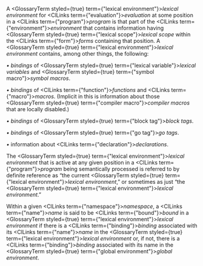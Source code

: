  



A <GlossaryTerm styled={true} term={"lexical environment"}><i>lexical environment</i></GlossaryTerm> for <ClLinks  term={"evaluation"}><i>evaluation</i></ClLinks> at some position in a <ClLinks  term={"program"}><i>program</i></ClLinks> is that part of the <ClLinks  term={"environment"}><i>environment</i></ClLinks> that contains information having <GlossaryTerm styled={true} term={"lexical scope"}><i>lexical scope</i></GlossaryTerm> within the <ClLinks  term={"form"}><i>forms</i></ClLinks> containing that position. A <GlossaryTerm styled={true} term={"lexical environment"}><i>lexical environment</i></GlossaryTerm> contains, among other things, the following: 



*• bindings* of <GlossaryTerm styled={true} term={"lexical variable"}><i>lexical variables</i></GlossaryTerm> and <GlossaryTerm styled={true} term={"symbol macro"}><i>symbol macros</i></GlossaryTerm>. 



*• bindings* of <ClLinks  term={"function"}><i>functions</i></ClLinks> and <ClLinks  term={"macro"}><i>macros</i></ClLinks>. (Implicit in this is information about those <GlossaryTerm styled={true} term={"compiler macro"}><i>compiler macros</i></GlossaryTerm> that are locally disabled.) 



*• bindings* of <GlossaryTerm styled={true} term={"block tag"}><i>block tags</i></GlossaryTerm>. 



*• bindings* of <GlossaryTerm styled={true} term={"go tag"}><i>go tags</i></GlossaryTerm>. 



*•* information about <ClLinks  term={"declaration"}><i>declarations</i></ClLinks>. 



The <GlossaryTerm styled={true} term={"lexical environment"}><i>lexical environment</i></GlossaryTerm> that is active at any given position in a <ClLinks  term={"program"}><i>program</i></ClLinks> being semantically processed is referred to by definite reference as “the current <GlossaryTerm styled={true} term={"lexical environment"}><i>lexical environment</i></GlossaryTerm>,” or sometimes as just “the <GlossaryTerm styled={true} term={"lexical environment"}><i>lexical environment</i></GlossaryTerm>.” 



Within a given <ClLinks  term={"namespace"}><i>namespace</i></ClLinks>, a <ClLinks  term={"name"}><i>name</i></ClLinks> is said to be <ClLinks  term={"bound"}><i>bound</i></ClLinks> in a <GlossaryTerm styled={true} term={"lexical environment"}><i>lexical environment</i></GlossaryTerm> if there is a <ClLinks  term={"binding"}><i>binding</i></ClLinks> associated with its <ClLinks  term={"name"}><i>name</i></ClLinks> in the <GlossaryTerm styled={true} term={"lexical environment"}><i>lexical environment</i></GlossaryTerm> or, if not, there is a <ClLinks  term={"binding"}><i>binding</i></ClLinks> associated with its name in the <GlossaryTerm styled={true} term={"global environment"}><i>global environment</i></GlossaryTerm>.  







